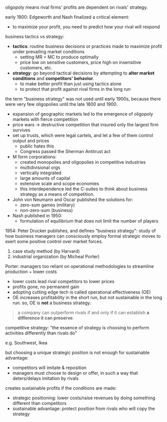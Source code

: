 oligopoly means rival firms' profits are dependent on rivals' strategy.

early 1900: Edgeworth and Nash finalized a critical element:
- to maximize your profit, you need to predict how your rival will respond

business tactics vs strategy:
- **tactics**: *routine* business decisions or practices made to maximize profit under prevailing market conditions
	- setting MR = MC to produce optimally
	- price low on sensitive customers, price high on insensitive customers, etc.
- **strategy**: go beyond tactical decisions by attempting to **alter market conditions** and **competitors' behavior**.
	- to make better profit than just using tactics alone
	- to protect that profit against rival firms in the long run

the term "business strategy" was not used until early 1900s, because there were very few oligopolies until the late 1800 and 1900. 
- expansion of geographic markets led to the emergence of oligopoly markets with fierce competition
- price wars -> destructive competition that insured only the largest firm survives
- set up trusts, which were legal cartels, and let a few of them control output and prices 
	- public hates this 
	- Congress passed the Sherman Antitrust act
- M form corporations:
	- created monopolies and oligopolies in competitive industries
	- multidivisional orgs
	- vertically integrated
	- large amounts of capital 
	- extensive scale and scope economies
	- this interdependence led the C-suites to think about business strategy as a means of competition.
- John von Neumann and Oscar published the solutions for:
	- zero-sum games (military)
	- non-zero-sum (business)
- Nash published in 1950:
	- formulation of equilibrium that does not limit the number of players

1954: Peter Drucker publishes, and defines "business strategy": study of how business managers can consciously employ formal strategic moves to exert some positive control over market forces.

1. case study method (by Harvard)
2. industrial organization (by Micheal Porter)

Porter: managers too reliant on operational methodologies to streamline production + lower costs
- lower costs lead rival competitors to lower prices
- profits gone, no permanent gain
- adopting cutting edge tech is called operational effectiveness (OE)
- OE increases profitability in the short run, but not sustainable in the long run. so, OE is **not** a business strategy.

> a company can outperform rivals if and only if it can establish **a difference it can preserve**.

competitive strategy: "the essence of strategy is choosing to perform activities differently than rivals do"

e.g. Southwest, Ikea

but choosing a unique strategic position is not enough for sustainable advantage:
- competitors will imitate & reposition 
- managers must choose to design or offer, in such a way that deters/delays imitation by rivals

creates sustainable profits if the conditions are made:
- strategic positioning: lower costs/raise revenues by doing something different than competitors
- sustainable advantage: protect position from rivals who will copy the strategy

